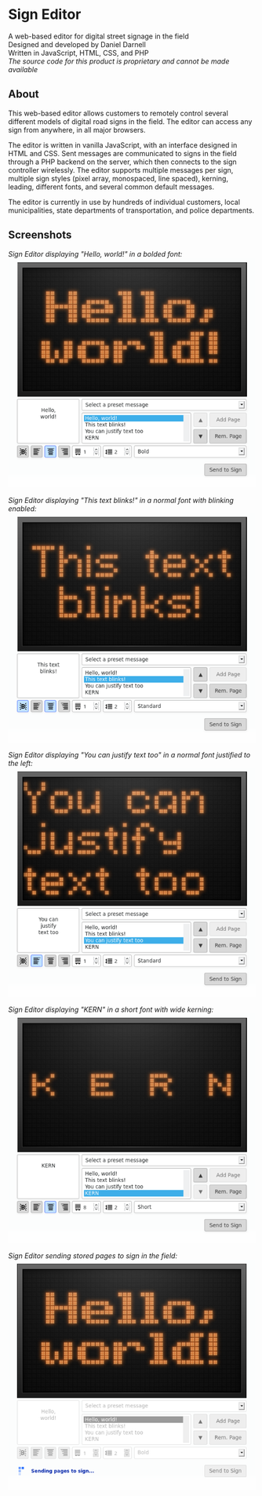 # Sign Editor
A web-based editor for digital street signage in the field  
Designed and developed by Daniel Darnell  
Written in JavaScript, HTML, CSS, and PHP  
*The source code for this product is proprietary and cannot be made available*  

## About
This web-based editor allows customers to remotely control several different models of digital road signs in the field. The editor can access any sign from anywhere, in all major browsers.  
  
The editor is written in vanilla JavaScript, with an interface designed in HTML and CSS. Sent messages are communicated to signs in the field through a PHP backend on the server, which then connects to the sign controller wirelessly. The editor supports multiple messages per sign, multiple sign styles (pixel array, monospaced, line spaced), kerning, leading, different fonts, and several common default messages.
  
The editor is currently in use by hundreds of individual customers, local municipalities, state departments of transportation, and police departments.

## Screenshots
*Sign Editor displaying "Hello, world!" in a bolded font:*  
![Sign Editor displaying "Hello, world!" in a bolded font](/img/page1.png)  
  
*Sign Editor displaying "This text blinks!" in a normal font with blinking enabled:*  
![Sign Editor displaying "This text blinks!" in a normal font](/img/page2.png)  
  
*Sign Editor displaying "You can justify text too" in a normal font justified to the left:*  
![Sign Editor displaying "You can justify text too" in a normal font justified to the left](/img/page3.png)  
  
*Sign Editor displaying "KERN" in a short font with wide kerning:*  
![Sign Editor displaying "KERN" in a short font with wide kerning](/img/page4.png)  
  
*Sign Editor sending stored pages to sign in the field:*  
![Sign Editor sending stored pages to sign in the field](/img/page1-sending.png)
